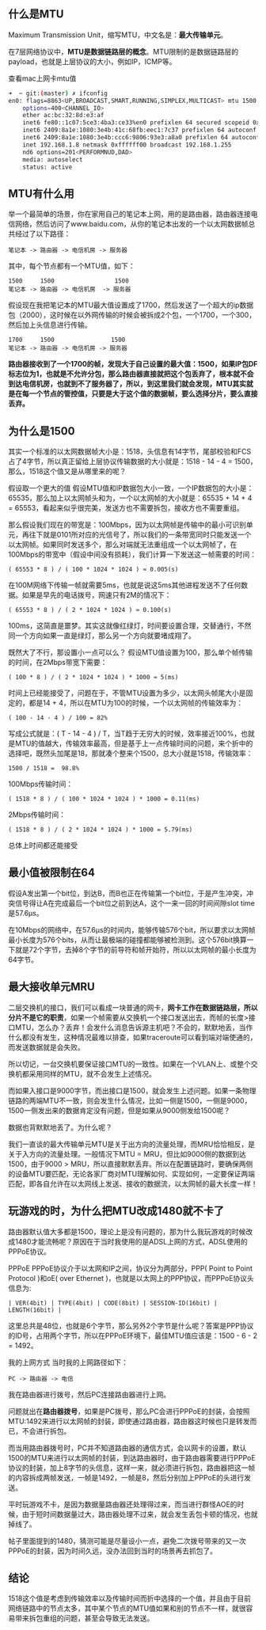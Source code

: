 
## 什么是MTU
Maximum Transmission Unit，缩写MTU，中文名是：**最大传输单元**。

在7层网络协议中，**MTU是数据链路层的概念**。MTU限制的是数据链路层的payload，也就是上层协议的大小，例如IP，ICMP等。

查看mac上网卡mtu值
```sh
➜  ~ git:(master) ✗ ifconfig 
en0: flags=8863<UP,BROADCAST,SMART,RUNNING,SIMPLEX,MULTICAST> mtu 1500
	options=400<CHANNEL_IO>
	ether ac:bc:32:8d:e3:af 
	inet6 fe80::1c07:5ce3:4ba3:ce33%en0 prefixlen 64 secured scopeid 0x5 
	inet6 2409:8a1e:1080:3e4b:41c:68fb:eec1:7c37 prefixlen 64 autoconf secured 
	inet6 2409:8a1e:1080:3e4b:ccc6:9806:93e3:a8a0 prefixlen 64 autoconf temporary 
	inet 192.168.1.8 netmask 0xffffff00 broadcast 192.168.1.255
	nd6 options=201<PERFORMNUD,DAD>
	media: autoselect
	status: active
```

## MTU有什么用
举一个最简单的场景，你在家用自己的笔记本上网，用的是路由器，路由器连接电信网络，然后访问了www.baidu.com，从你的笔记本出发的一个以太网数据帧总共经过了以下路径：
```
笔记本 -> 路由器 -> 电信机房 -> 服务器
```

其中，每个节点都有一个MTU值，如下：
```
1500     1500                 1500
笔记本 -> 路由器 -> 电信机房  -> 服务器
```
假设现在我把笔记本的MTU最大值设置成了1700，然后发送了一个超大的ip数据包（2000），这时候在以外网传输的时候会被拆成2个包，一个1700，一个300，然后加上头信息进行传输。
```
1700     1500                1500
笔记本 -> 路由器 -> 电信机房 -> 服务器
```

**路由器接收到了一个1700的帧，发现大于自己设置的最大值：1500，如果IP包DF标志位为1，也就是不允许分包，那么路由器直接就把这个包丢弃了，根本就不会到达电信机房，也就到不了服务器了，所以，到这里我们就会发现，MTU其实就是在每一个节点的管控值，只要是大于这个值的数据帧，要么选择分片，要么直接丢弃。**
## 为什么是1500
其实一个标准的以太网数据帧大小是：1518，头信息有14字节，尾部校验和FCS占了4字节，所以真正留给上层协议传输数据的大小就是：1518 - 14 - 4 = 1500，那么，1518这个值又是从哪里来的呢？

假设取一个更大的值
假设MTU值和IP数据包大小一致，一个IP数据包的大小是：65535，那么加上以太网帧头和为，一个以太网帧的大小就是：65535 + 14 + 4 = 65553，看起来似乎很完美，发送方也不需要拆包，接收方也不需要重组。

那么假设我们现在的带宽是：100Mbps，因为以太网帧是传输中的最小可识别单元，再往下就是0101所对应的光信号了，所以我们的一条带宽同时只能发送一个以太网帧。如果同时发送多个，那么对端就无法重组成一个以太网帧了，在100Mbps的带宽中（假设中间没有损耗），我们计算一下发送这一帧需要的时间：
```
( 65553 * 8 ) / ( 100 * 1024 * 1024 ) ≈ 0.005(s)
```

在100M网络下传输一帧就需要5ms，也就是说这5ms其他进程发送不了任何数据。如果是早先的电话拨号，网速只有2M的情况下：
```
( 65553 * 8 ) / ( 2 * 1024 * 1024 ) ≈ 0.100(s)
```

100ms，这简直是噩梦。其实这就像红绿灯，时间要设置合理，交替通行，不然同一个方向如果一直是绿灯，那么另一个方向就要堵成翔了。

既然大了不行，那设置小一点可以么？
假设MTU值设置为100，那么单个帧传输的时间，在2Mbps带宽下需要：
```
( 100 * 8 ) / ( 2 * 1024 * 1024 ) * 1000 ≈ 5(ms)
```

时间上已经能接受了，问题在于，不管MTU设置为多少，以太网头帧尾大小是固定的，都是14 + 4，所以在MTU为100的时候，一个以太网帧的传输效率为：
```
( 100 - 14 - 4 ) / 100 = 82%
```

写成公式就是：( T - 14 - 4 ) / T，当T趋于无穷大的时候，效率接近100%，也就是MTU的值越大，传输效率最高，但是基于上一点传输时间的问题，来个折中的选择吧，既然头加尾是18，那就凑个整来个1500，总大小就是1518，传输效率：
```
1500 / 1518 =  98.8%
```

100Mbps传输时间：
```
( 1518 * 8 ) / ( 100 * 1024 * 1024 ) * 1000 = 0.11(ms)
```

2Mbps传输时间：
```
( 1518 * 8 ) / ( 2 * 1024 * 1024 ) * 1000 = 5.79(ms)
```

总体上时间都还能接受

## 最小值被限制在64
假设A发出第一个bit位，到达B，而B也正在传输第一个bit位，于是产生冲突，冲突信号得让A在完成最后一个bit位之前到达A，这个一来一回的时间间隙slot time是57.6μs。

在10Mbps的网络中，在57.6μs的时间内，能够传输576个bit，所以要求以太网帧最小长度为576个bits，从而让最极端的碰撞都能够被检测到。这个576bit换算一下就是72个字节，去掉8个字节的前导符和帧开始符，所以以太网帧的最小长度为64字节。

## 最大接收单元MRU
二层交换机的接口，我们可以看成一块普通的网卡，**网卡工作在数据链路层，所以分片不是它的职责**，如果一个帧需要从交换机一个接口发送出去，而帧的长度>接口MTU，怎么办？丢弃！会发什么消息告诉源主机吧？不会的，默默地丢，当作什么都没有发生，这种情况最难以排查，如果traceroute可以看到端对端使通的，而发送数据就是会失败。

所以切记，一台交换机要保证接口MTU的一致性。如果在一个VLAN上、或整个交换机都采用同样的MTU，就不会发生上述情况。

而如果入接口是9000字节，而出接口是1500，就会发生上述问题。如果一条物理链路的两端MTU不一致，则会发生什么情况，比如一侧是1500，一侧是9000，1500一侧发出来的数据肯定没有问题，但是如果从9000侧发给1500呢？

数据也背默默地丢了。为什么呢？

我们一直谈的最大传输单元MTU是关于出方向的流量处理，而MRU恰恰相反，是关于入方向的流量处理。一般情况下MTU = MRU，但比如9000侧的数据到达1500，由于9000 > MRU，所以直接默默丢弃。所以在配置链路时，要确保两侧的设备MTU要匹配，无论各家厂商对MTU理解如何、实现如何，一定要保证两端匹配，即各自允许在以太网线上发送、接收的数据流，以太网帧的最大长度一样！

## 玩游戏的时，为什么把MTU改成1480就不卡了
路由器默认值大多都是1500，理论上是没有问题的，那为什么我玩游戏的时候改成1480才能流畅呢？原因在于当时我使用的是ADSL上网的方式，ADSL使用的PPPoE协议。

PPPoE
PPPoE协议介于以太网和IP之间，协议分为两部分，PPP( Point to Point Protocol )和oE( over Ethernet )，也就是以太网上的PPP协议，而PPPoE协议头信息为:
```
| VER(4bit) | TYPE(4bit) | CODE(8bit) | SESSION-ID(16bit) | LENGTH(16bit) |
```

这里总共是48位，也就是6个字节，那么另外2个字节是什么呢？答案是PPP协议的ID号，占用两个字节，所以在PPPoE环境下，最佳MTU值应该是：1500 - 6 - 2 = 1492。

我的上网方式
当时我的上网路径如下：
```
PC -> 路由器 -> 电信
```

我在路由器进行拨号，然后PC连接路由器进行上网。

问题就出在**路由器拨号**，如果是PC拨号，那么PC会进行PPPoE的封装，会按照MTU:1492来进行以太网帧的封装，即使通过路由器，路由器这时候也只是转发而已，不会进行拆包。

而当用路由器拨号时，PC并不知道路由器的通信方式，会以网卡的设置，默认1500的MTU来进行以太网帧的封装，到达路由器时，由于路由器需要进行PPPoE协议的封装，加上8字节的头信息，这样一来，就必须进行拆包，路由器把这一帧的内容拆成两帧发送，一帧是1492，一帧是8，然后分别加上PPPoE的头进行发送。

平时玩游戏不卡，是因为数据量路由器还处理得过来，而当进行群怪AOE的时候，由于短时间数据量过大，路由器处理不过来，就会发生丢包卡顿的情况，也就掉线了。

帖子里面提到的1480，猜测可能是尽量设小一点，避免二次拨号带来的又一次PPPoE的封装，因为时间久远，没办法回到当时的场景再去抓包了。

## 结论
1518这个值是考虑到传输效率以及传输时间而折中选择的一个值，并且由于目前网络链路中的节点太多，其中某个节点的MTU值如果和别的节点不一样，就很容易带来拆包重组的问题，甚至会导致无法发送。
